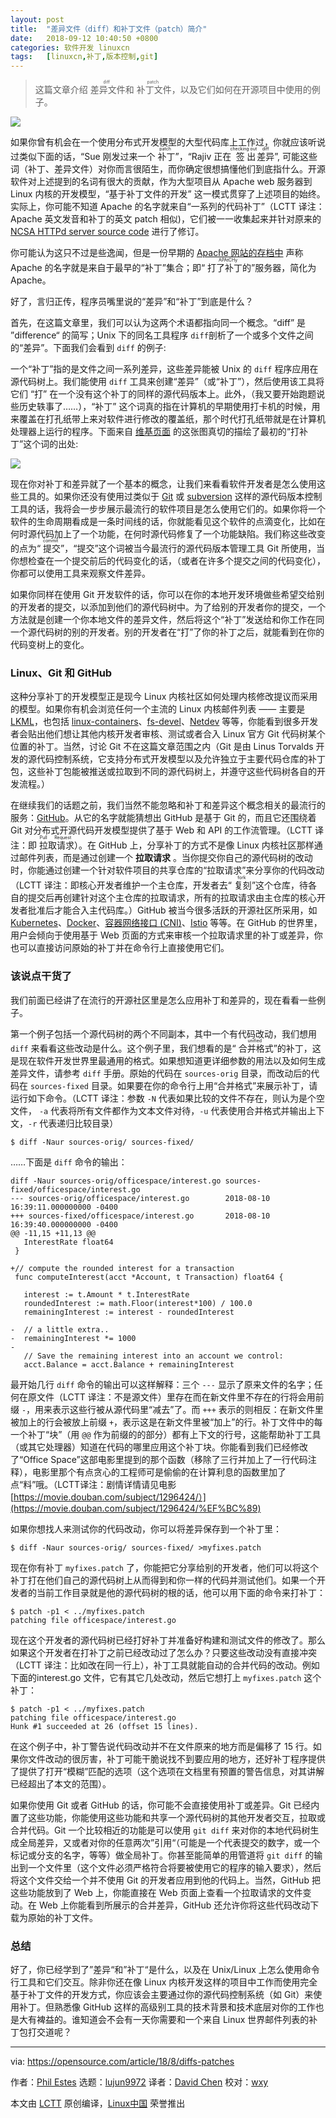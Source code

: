 ```yaml
---
layout: post
title:	"差异文件（diff）和补丁文件（patch）简介"
date:	2018-09-12 10:40:50 +0800 
categories:	软件开发 linuxcn 
tags:	[linuxcn,补丁,版本控制,git]
---
```




> 
> 这篇文章介绍<ruby> 差异文件 <rt>  diff </rt></ruby>和<ruby> 补丁文件 <rt>  patch </rt></ruby>，以及它们如何在开源项目中使用的例子。
> 
> 
> 


![](/Asserts/Images/album/201809/12/104022bbzxcgxgkcpcgj4g.jpg)


如果你曾有机会在一个使用分布式开发模型的大型代码库上工作过，你就应该听说过类似下面的话，“Sue 刚发过来一个<ruby> 补丁 <rt>  patch </rt></ruby>”，“Rajiv 正在<ruby> 签出 <rt>  checking out </rt></ruby><ruby> 差异 <rt>  diff </rt></ruby>”, 可能这些词（补丁、差异文件）对你而言很陌生，而你确定很想搞懂他们到底指什么。开源软件对上述提到的名词有很大的贡献，作为大型项目从 Apache web 服务器到 Linux 内核的开发模型，“基于补丁文件的开发” 这一模式贯穿了上述项目的始终。实际上，你可能不知道 Apache 的名字就来自“一系列的代码补丁”（LCTT 译注：Apache 英文发音和补丁的英文 patch 相似)，它们被一一收集起来并针对原来的 [NCSA HTTPd server source code](https://github.com/TooDumbForAName/ncsa-httpd) 进行了修订。


你可能认为这只不过是些逸闻，但是一份早期的 [Apache 网站的存档中](https://web.archive.org/web/19970615081902/http:/www.apache.org/info.html) 声称 Apache 的名字就是来自于最早的“补丁”集合；即“<ruby> 打了补丁的 <rt>  APAtCHy </rt></ruby>”服务器，简化为 Apache。


好了，言归正传，程序员嘴里说的“差异”和“补丁”到底是什么？


首先，在这篇文章里，我们可以认为这两个术语都指向同一个概念。“diff” 是 ”difference“ 的简写；Unix 下的同名工具程序 `diff`剖析了一个或多个文件之间的“差异”。下面我们会看到 `diff` 的例子:


一个“补丁”指的是文件之间一系列差异，这些差异能被 Unix 的 `diff` 程序应用在源代码树上。我们能使用 `diff` 工具来创建“差异”（或“补丁”），然后使用该工具将它们 “打” 在一个没有这个补丁的同样的源代码版本上。此外，（我又要开始跑题说些历史轶事了……），“补丁” 这个词真的指在计算机的早期使用打卡机的时候，用来覆盖在打孔纸带上来对软件进行修改的覆盖纸，那个时代打孔纸带就是在计算机处理器上运行的程序。下面来自 [维基页面](https://en.wikipedia.org/wiki/Patch_(computing)) 的这张图真切的描绘了最初的“打补丁”这个词的出处:


![](/Asserts/Images/album/201809/12/104054oh88h888e08j0chw.jpg)


现在你对补丁和差异就了一个基本的概念，让我们来看看软件开发者是怎么使用这些工具的。如果你还没有使用过类似于 [Git](https://git-scm.com/) 或 [subversion](https://subversion.apache.org/) 这样的源代码版本控制工具的话，我将会一步步展示最流行的软件项目是怎么使用它们的。如果你将一个软件的生命周期看成是一条时间线的话，你就能看见这个软件的点滴变化，比如在何时源代码加上了一个功能，在何时源代码修复了一个功能缺陷。我们称这些改变的点为“<ruby> 提交 <rt>  commit </rt></ruby>”，“提交”这个词被当今最流行的源代码版本管理工具 Git 所使用，当你想检查在一个提交前后的代码变化的话，（或者在许多个提交之间的代码变化），你都可以使用工具来观察文件差异。


如果你同样在使用 Git 开发软件的话，你可以在你的本地开发环境做些希望交给别的开发者的提交，以添加到他们的源代码树中。为了给别的开发者你的提交，一个方法就是创建一个你本地文件的差异文件，然后将这个“补丁”发送给和你工作在同一个源代码树的别的开发者。别的开发者在“打”了你的补丁之后，就能看到在你的代码变树上的变化。


### Linux、Git 和 GitHub


这种分享补丁的开发模型正是现今 Linux 内核社区如何处理内核修改提议而采用的模型。如果你有机会浏览任何一个主流的 Linux 内核邮件列表 —— 主要是 [LKML](https://lkml.org/)，也包括 [linux-containers](https://lists.linuxfoundation.org/pipermail/containers/)、[fs-devel](https://patchwork.kernel.org/project/linux-fsdevel/list/)、[Netdev](https://www.spinics.net/lists/netdev/) 等等，你能看到很多开发者会贴出他们想让其他内核开发者审核、测试或者合入 Linux 官方 Git 代码树某个位置的补丁。当然，讨论 Git 不在这篇文章范围之内（Git 是由 Linus Torvalds 开发的源代码控制系统，它支持分布式开发模型以及允许独立于主要代码仓库的补丁包，这些补丁包能被推送或拉取到不同的源代码树上，并遵守这些代码树各自的开发流程。）


在继续我们的话题之前，我们当然不能忽略和补丁和差异这个概念相关的最流行的服务：[GitHub](https://github.com/)。从它的名字就能猜想出 GitHub 是基于 Git 的，而且它还围绕着 Git 对分布式开源代码开发模型提供了基于 Web 和 API 的工作流管理。（LCTT 译注：即<ruby> 拉取请求 <rt>  Pull Request </rt></ruby>）。在 GitHub 上，分享补丁的方式不是像 Linux 内核社区那样通过邮件列表，而是通过创建一个 **拉取请求** 。当你提交你自己的源代码树的改动时，你能通过创建一个针对软件项目的共享仓库的“拉取请求”来分享你的代码改动（LCTT 译注：即核心开发者维护一个主仓库，开发者去“<ruby> 复刻 <rt>  fork </rt></ruby>”这个仓库，待各自的提交后再创建针对这个主仓库的拉取请求，所有的拉取请求由主仓库的核心开发者批准后才能合入主代码库。）GitHub 被当今很多活跃的开源社区所采用，如 [Kubernetes](https://kubernetes.io/)、[Docker](https://www.docker.com/)、[容器网络接口 (CNI)](https://github.com/containernetworking/cni)、[Istio](https://istio.io/) 等等。在 GitHub 的世界里，用户会倾向于使用基于 Web 页面的方式来审核一个拉取请求里的补丁或差异，你也可以直接访问原始的补丁并在命令行上直接使用它们。


### 该说点干货了


我们前面已经讲了在流行的开源社区里是怎么应用补丁和差异的，现在看看一些例子。


第一个例子包括一个源代码树的两个不同副本，其中一个有代码改动，我们想用 `diff` 来看看这些改动是什么。这个例子里，我们想看的是“<ruby> 合并格式 <rt>  unified </rt></ruby>”的补丁，这是现在软件开发世界里最通用的格式。如果想知道更详细参数的用法以及如何生成差异文件，请参考 `diff` 手册。原始的代码在 `sources-orig` 目录，而改动后的代码在 `sources-fixed` 目录。如果要在你的命令行上用“合并格式”来展示补丁，请运行如下命令。（LCTT 译注：参数 `-N` 代表如果比较的文件不存在，则认为是个空文件， `-a` 代表将所有文件都作为文本文件对待，`-u` 代表使用合并格式并输出上下文，`-r` 代表递归比较目录）



```
$ diff -Naur sources-orig/ sources-fixed/
```

……下面是 `diff` 命令的输出：



```
diff -Naur sources-orig/officespace/interest.go sources-fixed/officespace/interest.go
--- sources-orig/officespace/interest.go        2018-08-10 16:39:11.000000000 -0400
+++ sources-fixed/officespace/interest.go       2018-08-10 16:39:40.000000000 -0400
@@ -11,15 +11,13 @@
   InterestRate float64
 }

+// compute the rounded interest for a transaction
 func computeInterest(acct *Account, t Transaction) float64 {

   interest := t.Amount * t.InterestRate
   roundedInterest := math.Floor(interest*100) / 100.0
   remainingInterest := interest - roundedInterest

-  // a little extra..
-  remainingInterest *= 1000
-
   // Save the remaining interest into an account we control:
   acct.Balance = acct.Balance + remainingInterest
```

最开始几行 `diff` 命令的输出可以这样解释：三个 `---` 显示了原来文件的名字；任何在原文件（LCTT 译注：不是源文件）里存在而在新文件里不存在的行将会用前缀 `-`，用来表示这些行被从源代码里“减去”了。而 `+++` 表示的则相反：在新文件里被加上的行会被放上前缀 `+`，表示这是在新文件里被“加上”的行。补丁文件中的每一个补丁“块”（用 `@@` 作为前缀的的部分）都有上下文的行号，这能帮助补丁工具（或其它处理器）知道在代码的哪里应用这个补丁块。你能看到我们已经修改了“Office Space”这部电影里提到的那个函数（移除了三行并加上了一行代码注释），电影里那个有点贪心的工程师可是偷偷的在计算利息的函数里加了点“料”哦。（LCTT译注：剧情详情请见电影 [https://movie.douban.com/subject/1296424/）](https://movie.douban.com/subject/1296424/%EF%BC%89)


如果你想找人来测试你的代码改动，你可以将差异保存到一个补丁里：



```
$ diff -Naur sources-orig/ sources-fixed/ >myfixes.patch
```

现在你有补丁 `myfixes.patch` 了，你能把它分享给别的开发者，他们可以将这个补丁打在他们自己的源代码树上从而得到和你一样的代码并测试他们。如果一个开发者的当前工作目录就是他的源代码树的根的话，他可以用下面的命令来打补丁：



```
$ patch -p1 < ../myfixes.patch
patching file officespace/interest.go
```

现在这个开发者的源代码树已经打好补丁并准备好构建和测试文件的修改了。那么如果这个开发者在打补丁之前已经改动过了怎么办？只要这些改动没有直接冲突（LCTT 译注：比如改在同一行上），补丁工具就能自动的合并代码的改动。例如下面的interest.go 文件，它有其它几处改动，然后它想打上 `myfixes.patch` 这个补丁：



```
$ patch -p1 < ../myfixes.patch
patching file officespace/interest.go
Hunk #1 succeeded at 26 (offset 15 lines).
```

在这个例子中，补丁警告说代码改动并不在文件原来的地方而是偏移了 15 行。如果你文件改动的很厉害，补丁可能干脆说找不到要应用的地方，还好补丁程序提供了提供了打开“模糊”匹配的选项（这个选项在文档里有预置的警告信息，对其讲解已经超出了本文的范围）。


如果你使用 Git 或者 GitHub 的话，你可能不会直接使用补丁或差异。Git 已经内置了这些功能，你能使用这些功能和共享一个源代码树的其他开发者交互，拉取或合并代码。Git 一个比较相近的功能是可以使用 `git diff` 来对你的本地代码树生成全局差异，又或者对你的任意两次”引用“（可能是一个代表提交的数字，或一个标记或分支的名字，等等）做全局补丁。你甚至能简单的用管道将 `git diff` 的输出到一个文件里（这个文件必须严格符合将要被使用它的程序的输入要求），然后将这个文件交给一个并不使用 Git 的开发者应用到他的代码上。当然，GitHub 把这些功能放到了 Web 上，你能直接在 Web 页面上查看一个拉取请求的文件变动。在 Web 上你能看到所展示的合并差异，GitHub 还允许你将这些代码改动下载为原始的补丁文件。


### 总结


好了，你已经学到了”差异“和”补丁“是什么，以及在 Unix/Linux 上怎么使用命令行工具和它们交互。除非你还在像 Linux 内核开发这样的项目中工作而使用完全基于补丁文件的开发方式，你应该会主要通过你的源代码控制系统（如 Git）来使用补丁。但熟悉像 GitHub 这样的高级别工具的技术背景和技术底层对你的工作也是大有裨益的。谁知道会不会有一天你需要和一个来自 Linux 世界邮件列表的补丁包打交道呢？




---


via: <https://opensource.com/article/18/8/diffs-patches>


作者：[Phil Estes](https://opensource.com/users/estesp) 选题：[lujun9972](https://github.com/lujun9972) 译者：[David Chen](https://github.com/DavidChenLiang) 校对：[wxy](https://github.com/wxy)


本文由 [LCTT](https://github.com/LCTT/TranslateProject) 原创编译，[Linux中国](https://linux.cn/) 荣誉推出
